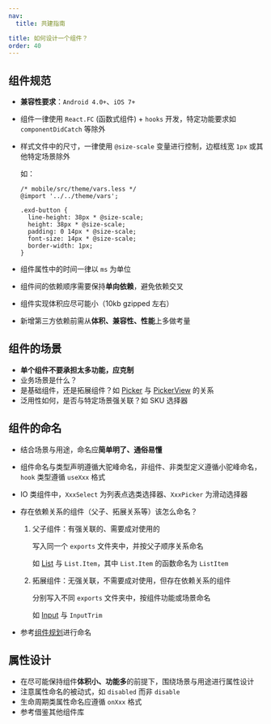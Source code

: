 ```yaml
---
nav:
  title: 共建指南

title: 如何设计一个组件？
order: 40
---
```


## 组件规范

- **兼容性要求**：`Android 4.0+`、`iOS 7+`
- 组件一律使用 `React.FC` (函数式组件) + `hooks` 开发，特定功能要求如 `componentDidCatch` 等除外
- 样式文件中的尺寸，一律使用 `@size-scale` 变量进行控制，边框线宽 `1px` 或其他特定场景除外

  如：

  ```less
  /* mobile/src/theme/vars.less */
  @import '../../theme/vars';

  .exd-button {
    line-height: 38px * @size-scale;
    height: 38px * @size-scale;
    padding: 0 14px * @size-scale;
    font-size: 14px * @size-scale;
    border-width: 1px;
  }
  ```

- 组件属性中的时间一律以 `ms` 为单位
- 组件间的依赖顺序需要保持**单向依赖**，避免依赖交叉
- 组件实现体积应尽可能小（10kb gzipped 左右）
- 新增第三方依赖前需从**体积、兼容性、性能**上多做考量

## 组件的场景

- **单个组件不要承担太多功能，应克制**
- 业务场景是什么？
- 是基础组件，还是拓展组件？如 [Picker](/documents/exports/data/picker) 与 [PickerView](/documents/exports/data/picker-view) 的关系
- 泛用性如何，是否与特定场景强关联？如 SKU 选择器

## 组件的命名

- 结合场景与用途，命名应**简单明了、通俗易懂**
- 组件命名与类型声明遵循大驼峰命名，非组件、非类型定义遵循小驼峰命名，`hook` 类型遵循 `useXxx` 格式
- IO 类组件中，`XxxSelect` 为列表点选类选择器、`XxxPicker` 为滑动选择器
- 存在依赖关系的组件（父子、拓展关系等）该怎么命名？

  1. 父子组件：有强关联的、需要成对使用的

     写入同一个 `exports` 文件夹中，并按父子顺序关系命名

     如 [List](/documents/exports/display/list) 与 `List.Item`，其中 `List.Item` 的函数命名为 `ListItem`

  2. 拓展组件：无强关联，不需要成对使用，但存在依赖关系的组件

     分别写入不同 `exports` 文件夹中，按组件功能或场景命名

     如 [Input](/documents/exports/data/input) 与 `InputTrim`

- 参考[组件规划](https://www.processon.com/view/link/655eb550d1fe402d6d1a995a)进行命名

## 属性设计

- 在尽可能保持组件**体积小、功能多**的前提下，围绕场景与用途进行属性设计
- 注意属性命名的被动式，如 `disabled` 而非 `disable`
- 生命周期类属性命名应遵循 `onXxx` 格式
- 参考借鉴其他组件库
